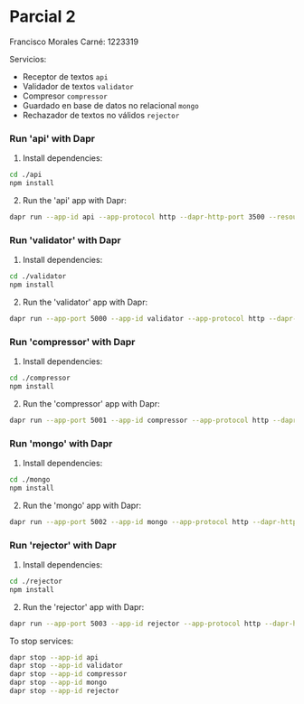 # Parcial 2

Francisco Morales
Carné: 1223319

Servicios:

- Receptor de textos `api` 
- Validador de textos `validator`
- Compresor `compressor`
- Guardado en base de datos no relacional `mongo`
- Rechazador de textos no válidos `rejector`

### Run 'api' with Dapr

1. Install dependencies: 

```bash
cd ./api
npm install
```
2. Run the 'api' app with Dapr: 

```bash
dapr run --app-id api --app-protocol http --dapr-http-port 3500 --resources-path ../components -- npm run start
```

### Run 'validator' with Dapr

1. Install dependencies: 

```bash
cd ./validator
npm install
```
2. Run the 'validator' app with Dapr: 

```bash
dapr run --app-port 5000 --app-id validator --app-protocol http --dapr-http-port 3501 --resources-path ../components -- npm run start
```

### Run 'compressor' with Dapr

1. Install dependencies: 

```bash
cd ./compressor
npm install
```
2. Run the 'compressor' app with Dapr: 

```bash
dapr run --app-port 5001 --app-id compressor --app-protocol http --dapr-http-port 3502 --resources-path ../components -- npm run start
```

### Run 'mongo' with Dapr

1. Install dependencies: 

```bash
cd ./mongo
npm install
```
2. Run the 'mongo' app with Dapr: 

```bash
dapr run --app-port 5002 --app-id mongo --app-protocol http --dapr-http-port 3503 --resources-path ../components -- npm run start
```

### Run 'rejector' with Dapr

1. Install dependencies: 

```bash
cd ./rejector
npm install
```
2. Run the 'rejector' app with Dapr: 

```bash
dapr run --app-port 5003 --app-id rejector --app-protocol http --dapr-http-port 3504 --resources-path ../components -- npm run start
```

To stop services:

```bash
dapr stop --app-id api
dapr stop --app-id validator
dapr stop --app-id compressor
dapr stop --app-id mongo
dapr stop --app-id rejector
```
